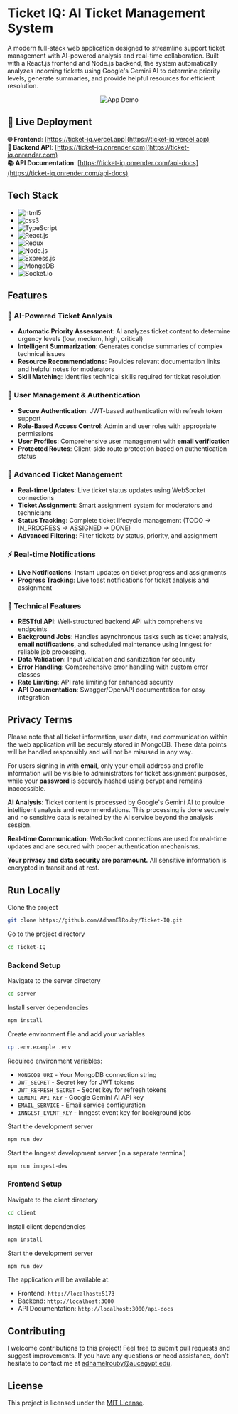 # Ticket IQ: AI Ticket Management System

A modern full-stack web application designed to streamline support ticket management with AI-powered analysis and real-time collaboration. Built with a React.js frontend and Node.js backend, the system automatically analyzes incoming tickets using Google's Gemini AI to determine priority levels, generate summaries, and provide helpful resources for efficient resolution.

<div align="center">

<img src="./assets/demo.gif" alt="App Demo">

</div>

## 🚀 Live Deployment

**🌐 Frontend**: [https://ticket-iq.vercel.app](https://ticket-iq.vercel.app)  
**🔧 Backend API**: [https://ticket-iq.onrender.com](https://ticket-iq.onrender.com)  
**📚 API Documentation**: [https://ticket-iq.onrender.com/api-docs](https://ticket-iq.onrender.com/api-docs)

## Tech Stack

- <img src="https://img.shields.io/badge/-HTML5-E34F26?logo=HTML5&logoColor=white&style=flat" alt="html5">
- <img src="https://img.shields.io/badge/-CSS3-1572B6?logo=CSS3&logoColor=white&style=flat" alt="css3">
- <img src="https://img.shields.io/badge/-TypeScript-3178C6?logo=TypeScript&logoColor=white&style=flat" alt="TypeScript">
- <img src="https://img.shields.io/badge/-React-61DAFB?logo=React&logoColor=black&style=flat" alt="React.js">
- <img src="https://img.shields.io/badge/-Redux-764ABC?logo=Redux&logoColor=white&style=flat" alt="Redux">
- <img src="https://img.shields.io/badge/-Node.js-339933?logo=Node.js&logoColor=white&style=flat" alt="Node.js">
- <img src="https://img.shields.io/badge/-Express.js-000000?logo=Express&logoColor=white&style=flat" alt="Express.js">
- <img src="https://img.shields.io/badge/-MongoDB-47A248?logo=MongoDB&logoColor=white&style=flat" alt="MongoDB">
- <img src="https://img.shields.io/badge/-Socket.io-25c2a0?logo=Socket.io&logoColor=white&style=flat" alt="Socket.io">

## Features

### 🤖 AI-Powered Ticket Analysis
- **Automatic Priority Assessment**: AI analyzes ticket content to determine urgency levels (low, medium, high, critical)
- **Intelligent Summarization**: Generates concise summaries of complex technical issues
- **Resource Recommendations**: Provides relevant documentation links and helpful notes for moderators
- **Skill Matching**: Identifies technical skills required for ticket resolution

### 👥 User Management & Authentication
- **Secure Authentication**: JWT-based authentication with refresh token support
- **Role-Based Access Control**: Admin and user roles with appropriate permissions
- **User Profiles**: Comprehensive user management with **email verification**
- **Protected Routes**: Client-side route protection based on authentication status

### 🎫 Advanced Ticket Management
- **Real-time Updates**: Live ticket status updates using WebSocket connections
- **Ticket Assignment**: Smart assignment system for moderators and technicians
- **Status Tracking**: Complete ticket lifecycle management (TODO → IN_PROGRESS → ASSIGNED → DONE)
- **Advanced Filtering**: Filter tickets by status, priority, and assignment

### ⚡ Real-time Notifications
- **Live Notifications**: Instant updates on ticket progress and assignments
- **Progress Tracking**: Live toast notifications for ticket analysis and assignment

### 🔧 Technical Features
- **RESTful API**: Well-structured backend API with comprehensive endpoints
- **Background Jobs**: Handles asynchronous tasks such as ticket analysis, **email notifications**, and scheduled maintenance using Inngest for reliable job processing.
- **Data Validation**: Input validation and sanitization for security
- **Error Handling**: Comprehensive error handling with custom error classes
- **Rate Limiting**: API rate limiting for enhanced security
- **API Documentation**: Swagger/OpenAPI documentation for easy integration

## Privacy Terms

Please note that all ticket information, user data, and communication within the web application will be securely stored in MongoDB. These data points will be handled responsibly and will not be misused in any way.

For users signing in with **email**, only your email address and profile information will be visible to administrators for ticket assignment purposes, while your **password** is securely hashed using bcrypt and remains inaccessible.

**AI Analysis**: Ticket content is processed by Google's Gemini AI to provide intelligent analysis and recommendations. This processing is done securely and no sensitive data is retained by the AI service beyond the analysis session.

**Real-time Communication**: WebSocket connections are used for real-time updates and are secured with proper authentication mechanisms.

**Your privacy and data security are paramount.** All sensitive information is encrypted in transit and at rest.

## Run Locally

Clone the project

```bash
git clone https://github.com/AdhamElRouby/Ticket-IQ.git
```

Go to the project directory

```bash
cd Ticket-IQ
```

### Backend Setup

Navigate to the server directory

```bash
cd server
```

Install server dependencies

```bash
npm install
```

Create environment file and add your variables

```bash
cp .env.example .env
```

Required environment variables:
- `MONGODB_URI` - Your MongoDB connection string
- `JWT_SECRET` - Secret key for JWT tokens
- `JWT_REFRESH_SECRET` - Secret key for refresh tokens
- `GEMINI_API_KEY` - Google Gemini AI API key
- `EMAIL_SERVICE` - Email service configuration
- `INNGEST_EVENT_KEY` - Inngest event key for background jobs

Start the development server

```bash
npm run dev
```

Start the Inngest development server (in a separate terminal)

```bash
npm run inngest-dev
```

### Frontend Setup

Navigate to the client directory

```bash
cd client
```

Install client dependencies

```bash
npm install
```

Start the development server

```bash
npm run dev
```

The application will be available at:
- Frontend: `http://localhost:5173`
- Backend: `http://localhost:3000`
- API Documentation: `http://localhost:3000/api-docs`

## Contributing

I welcome contributions to this project! Feel free to submit pull requests and suggest improvements. 
If you have any questions or need assistance, don’t hesitate to contact me at adhamelrouby@aucegypt.edu.

## License

This project is licensed under the [MIT License](LICENSE).
